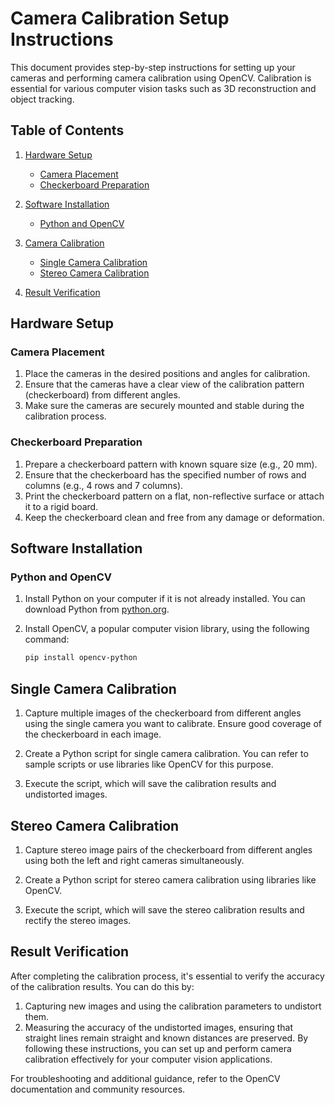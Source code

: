 # Camera Calibration Setup Instructions

This document provides step-by-step instructions for setting up your cameras and performing camera calibration using OpenCV. Calibration is essential for various computer vision tasks such as 3D reconstruction and object tracking.

## Table of Contents

1. [Hardware Setup](#hardware-setup)
   - [Camera Placement](#camera-placement)
   - [Checkerboard Preparation](#checkerboard-preparation)

2. [Software Installation](#software-installation)
   - [Python and OpenCV](#python-and-opencv)

3. [Camera Calibration](#camera-calibration)
   - [Single Camera Calibration](#single-camera-calibration)
   - [Stereo Camera Calibration](#stereo-camera-calibration)

4. [Result Verification](#result-verification)

## Hardware Setup

### Camera Placement

1. Place the cameras in the desired positions and angles for calibration.
2. Ensure that the cameras have a clear view of the calibration pattern (checkerboard) from different angles.
3. Make sure the cameras are securely mounted and stable during the calibration process.

### Checkerboard Preparation

1. Prepare a checkerboard pattern with known square size (e.g., 20 mm).
2. Ensure that the checkerboard has the specified number of rows and columns (e.g., 4 rows and 7 columns).
3. Print the checkerboard pattern on a flat, non-reflective surface or attach it to a rigid board.
4. Keep the checkerboard clean and free from any damage or deformation.

## Software Installation

### Python and OpenCV

1. Install Python on your computer if it is not already installed. You can download Python from [python.org](https://www.python.org/downloads/).

2. Install OpenCV, a popular computer vision library, using the following command:

   ```bash
   pip install opencv-python

## Single Camera Calibration

1. Capture multiple images of the checkerboard from different angles using the single camera you want to calibrate. Ensure good coverage of the checkerboard in each image.

2. Create a Python script for single camera calibration. You can refer to sample scripts or use libraries like OpenCV for this purpose.

3. Execute the script, which will save the calibration results and undistorted images.

## Stereo Camera Calibration
1. Capture stereo image pairs of the checkerboard from different angles using both the left and right cameras simultaneously.

2. Create a Python script for stereo camera calibration using libraries like OpenCV.

3. Execute the script, which will save the stereo calibration results and rectify the stereo images.

## Result Verification

After completing the calibration process, it's essential to verify the accuracy of the calibration results. You can do this by:

1. Capturing new images and using the calibration parameters to undistort them.
2. Measuring the accuracy of the undistorted images, ensuring that straight lines remain straight and known distances are preserved.
By following these instructions, you can set up and perform camera calibration effectively for your computer vision applications.

For troubleshooting and additional guidance, refer to the OpenCV documentation and community resources.